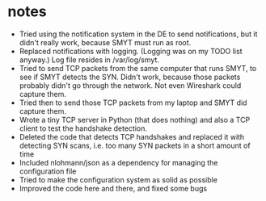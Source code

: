 # notes

- Tried using the notification system in the DE to send notifications, but it didn't really work, because SMYT
  must run as root.
- Replaced notifications with logging. (Logging was on my TODO list anyway.) Log file resides in /var/log/smyt.
- Tried to send TCP packets from the same computer that runs SMYT, to see if SMYT detects the SYN. Didn't
  work, because those packets probably didn't go through the network. Not even Wireshark could capture them.
- Tried then to send those TCP packets from my laptop and SMYT did capture them.
- Wrote a tiny TCP server in Python (that does nothing) and also a TCP client to test the handshake detection.
- Deleted the code that detects TCP handshakes and replaced it with detecting SYN scans, i.e. too many SYN packets
  in a short amount of time
- Included nlohmann/json as a dependency for managing the configuration file
- Tried to make the configuration system as solid as possible
- Improved the code here and there, and fixed some bugs
